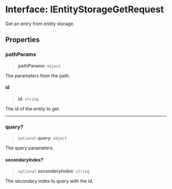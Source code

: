 # Interface: IEntityStorageGetRequest

Get an entry from entity storage.

## Properties

### pathParams

> **pathParams**: `object`

The parameters from the path.

#### id

> **id**: `string`

The id of the entity to get.

***

### query?

> `optional` **query**: `object`

The query parameters.

#### secondaryIndex?

> `optional` **secondaryIndex**: `string`

The secondary index to query with the id.
